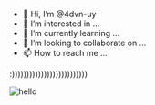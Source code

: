 - 👋 Hi, I’m @4dvn-uy
- 👀 I’m interested in ...
- 🌱 I’m currently learning ...
- 💞️ I’m looking to collaborate on ...
- 📫 How to reach me ...

<!---
4dvn-uy/4dvn-uy is a ✨ special ✨ repository because its `README.md` (this file) appears on your GitHub profile.
You can click the Preview link to take a look at your changes.
--->

:))))))))))))))))))))))))))

![hello](https://media.giphy.com/media/ZyPbHP9qk86GY/giphy.gif)
